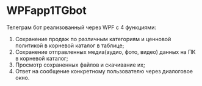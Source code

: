 # WPFapp1TGbot
Телеграм бот реализованный через WPF с 4 функциями:
1. Сохранение продаж по различным категориям и ценновой политикой в корневой каталог в таблице;
2. Сохранение отправленных медиа(аудио, фото, видео) данных на ПК в корневой каталог;
3. Просмотр сохраненных файлов и скачивание их;
4. Ответ на сообщение конкретному пользователю через диалоговое окно.
